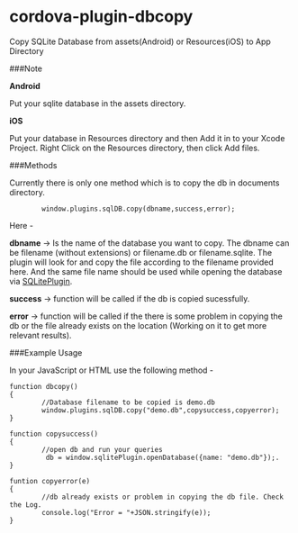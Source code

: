 cordova-plugin-dbcopy
=====================

Copy SQLite Database from assets(Android) or Resources(iOS) to App Directory

###Note

**Android**

Put your sqlite database in the assets directory.                                                                    


**iOS**

Put your database in Resources directory and then Add it in to your Xcode Project.
Right Click on the Resources directory, then click Add files.


###Methods

Currently there is only one method which is to copy the db in documents directory.

````
        window.plugins.sqlDB.copy(dbname,success,error);
````
Here -

**dbname** -> Is the name of the database you want to copy. The dbname can be filename (without extensions) or filename.db or filename.sqlite. The plugin will look for and copy the file according to the filename provided here. And the same file name should be used while opening the database via [SQLitePlugin](https://github.com/brodysoft/Cordova-SQLitePlugin).
        
**success** -> function will be called if the db is copied sucessfully.
        
**error** -> function will be called if the there is some problem in copying the db or the file already exists on the location (Working on it to get more relevant results).

###Example Usage

In your JavaScript or HTML use the following method - 

```
function dbcopy()
{
        //Database filename to be copied is demo.db
        window.plugins.sqlDB.copy("demo.db",copysuccess,copyerror);
}

function copysuccess()
{
        //open db and run your queries
         db = window.sqlitePlugin.openDatabase({name: "demo.db"});.
}

funtion copyerror(e)
{
        //db already exists or problem in copying the db file. Check the Log.
        console.log("Error = "+JSON.stringify(e));
}

```

